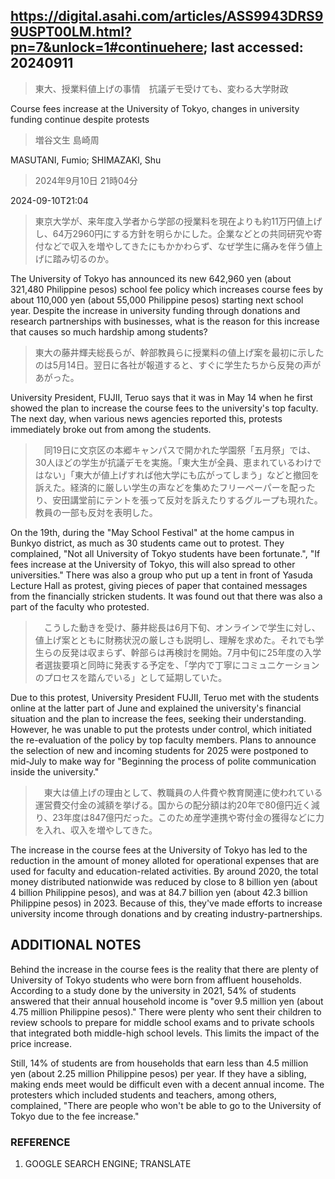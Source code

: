 ## https://digital.asahi.com/articles/ASS9943DRS99USPT00LM.html?pn=7&unlock=1#continuehere; last accessed: 20240911

> 東大、授業料値上げの事情　抗議デモ受けても、変わる大学財政

Course fees increase at the University of Tokyo, changes in university funding continue despite protests

> 増谷文生 島崎周

MASUTANI, Fumio; SHIMAZAKI, Shu 

> 2024年9月10日 21時04分

2024-09-10T21:04

> 東京大学が、来年度入学者から学部の授業料を現在よりも約11万円値上げし、64万2960円にする方針を明らかにした。企業などとの共同研究や寄付などで収入を増やしてきたにもかかわらず、なぜ学生に痛みを伴う値上げに踏み切るのか。

The University of Tokyo has announced its new 642,960 yen (about 321,480 Philippine pesos) school fee policy which increases course fees by about 110,000 yen (about 55,000 Philippine pesos) starting next school year. Despite the increase in university funding through donations and research partnerships with businesses, what is the reason for this increase that causes so much hardship among students?

> 東大の藤井輝夫総長らが、幹部教員らに授業料の値上げ案を最初に示したのは5月14日。翌日に各社が報道すると、すぐに学生たちから反発の声があがった。

University President, FUJII, Teruo says that it was in May 14 when he first showed the plan to increase the course fees to the university's top faculty. The next day, when various news agencies reported this, protests immediately broke out from among the students. 

>　同19日に文京区の本郷キャンパスで開かれた学園祭「五月祭」では、30人ほどの学生が抗議デモを実施。「東大生が全員、恵まれているわけではない」「東大が値上げすれば他大学にも広がってしまう」などと撤回を訴えた。経済的に厳しい学生の声などを集めたフリーペーパーを配ったり、安田講堂前にテントを張って反対を訴えたりするグループも現れた。教員の一部も反対を表明した。

On the 19th, during the "May School Festival" at the home campus in Bunkyo district, as much as 30 students came out to protest. They complained, "Not all University of Tokyo students have been fortunate.", "If fees increase at the University of Tokyo, this will also spread to other universities." There was also a group who put up a tent in front of Yasuda Lecture Hall as protest, giving pieces of paper that contained messages from the financially stricken students. It was found out that there was also a part of the faculty who protested.

>　こうした動きを受け、藤井総長は6月下旬、オンラインで学生に対し、値上げ案とともに財務状況の厳しさも説明し、理解を求めた。それでも学生らの反発は収まらず、幹部らは再検討を開始。7月中旬に25年度の入学者選抜要項と同時に発表する予定を、「学内で丁寧にコミュニケーションのプロセスを踏んでいる」として延期していた。

Due to this protest, University President FUJII, Teruo met with the students online at the latter part of June and explained the university's financial situation and the plan to increase the fees, seeking their understanding. However, he was unable to put the protests under control, which initiated the re-evaluation of the policy by top faculty members. Plans to announce the selection of new and incoming students for 2025 were postponed to mid-July to make way for "Beginning the process of polite communication inside the university."

>　東大は値上げの理由として、教職員の人件費や教育関連に使われている運営費交付金の減額を挙げる。国からの配分額は約20年で80億円近く減り、23年度は847億円だった。このため産学連携や寄付金の獲得などに力を入れ、収入を増やしてきた。

The increase in the course fees at the University of Tokyo has led to the reduction in the amount of money alloted for operational expenses that are used for faculty and education-related activities. By around 2020, the total money distributed nationwide was reduced by close to 8 billion yen (about 4 billion Philippine pesos), and was at 84.7 billion yen (about 42.3 billion Philippine pesos) in 2023. Because of this, they've made efforts to increase university income through donations and by creating industry-partnerships.

## ADDITIONAL NOTES

Behind the increase in the course fees is the reality that there are plenty of University of Tokyo students who were born from affluent households. According to a study done by the university in 2021, 54% of students answered that their annual household income is "over 9.5 million yen (about 4.75 million Philippine pesos)." There were plenty who sent their children to review schools to prepare for middle school exams and to private schools that integrated both middle-high school levels. This limits the impact of the price increase.

Still, 14% of students are from households that earn less than 4.5 million yen (about 2.25 million Philippine pesos) per year. If they have a sibling, making ends meet would be difficult even with a decent annual income. The protesters which included students and teachers, among others, complained, "There are people who won't be able to go to the University of Tokyo due to the fee increase."

### REFERENCE

1) GOOGLE SEARCH ENGINE; TRANSLATE